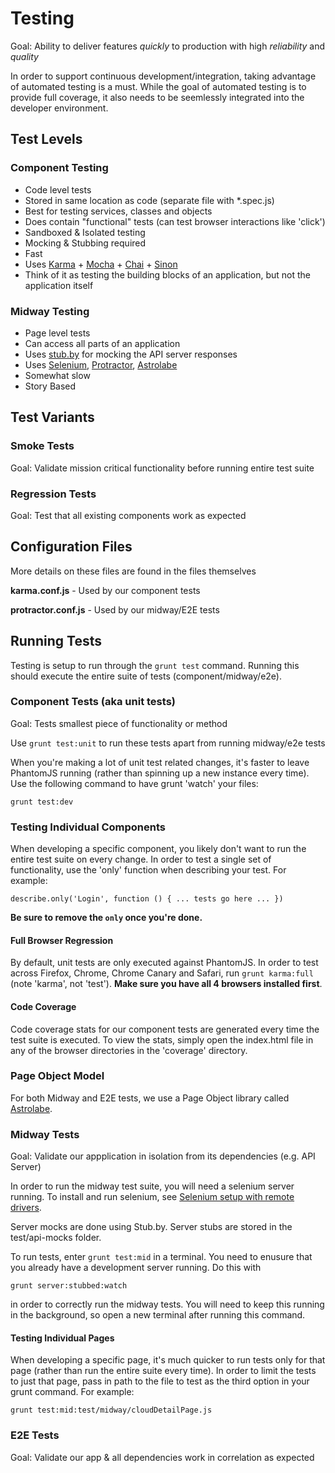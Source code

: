 # Testing

Goal: Ability to deliver features *quickly* to production with high *reliability* and *quality*

In order to support continuous development/integration, taking advantage of automated testing is a must. While the goal of automated testing is to provide full coverage, it also needs to be seemlessly integrated into the developer environment.

## Test Levels

### Component Testing
 - Code level tests
 - Stored in same location as code (separate file with *.spec.js)
 - Best for testing services, classes and objects
 - Does contain "functional" tests (can test browser interactions like 'click')
 - Sandboxed & Isolated testing
 - Mocking & Stubbing required
 - Fast
 - Uses [Karma](http://karma-runner.github.io) + [Mocha](http://visionmedia.github.io/mocha/) + [Chai](http://chaijs.com/) + [Sinon](http://sinonjs.org/)
 - Think of it as testing the building blocks of an application, but not the application itself

### Midway Testing
 - Page level tests
 - Can access all parts of an application
 - Uses [stub.by](https://github.com/mrak/stubby4node) for mocking the API server responses
 - Uses [Selenium](https://code.google.com/p/selenium/wiki/WebDriverJs), [Protractor](https://github.com/angular/protractor/), [Astrolabe](https://github.com/stuplum/astrolabe)
 - Somewhat slow
 - Story Based

## Test Variants

### Smoke Tests

Goal: Validate mission critical functionality before running entire test suite

### Regression Tests

Goal: Test that all existing components work as expected


## Configuration Files

More details on these files are found in the files themselves

**karma.conf.js** - Used by our component tests

**protractor.conf.js** - Used by our midway/E2E tests

## Running Tests

Testing is setup to run through the `grunt test` command. Running this should execute the entire suite of tests (component/midway/e2e).

### Component Tests (aka unit tests)

Goal: Tests smallest piece of functionality or method

Use `grunt test:unit` to run these tests apart from running midway/e2e tests

When you're making a lot of unit test related changes, it's faster to leave PhantomJS running (rather than spinning up a new instance every time). Use the following command to have grunt 'watch' your files:

`grunt test:dev`

### Testing Individual Components

When developing a specific component, you likely don't want to run the entire test suite on every change. In order to test a single set of functionality, use the 'only' function when describing your test. For example:

`describe.only('Login', function () { ... tests go here ... })`

**Be sure to remove the `only` once you're done.**

#### Full Browser Regression

By default, unit tests are only executed against PhantomJS. In order to test across Firefox, Chrome, Chrome Canary and Safari, run `grunt karma:full` (note 'karma', not 'test'). **Make sure you have all 4 browsers installed first**.

#### Code Coverage

Code coverage stats for our component tests are generated every time the test suite is executed. To view the stats, simply open the index.html file in any of the browser directories in the 'coverage' directory.


### Page Object Model

For both Midway and E2E tests, we use a Page Object library called [Astrolabe](https://github.com/stuplum/astrolabe).


### Midway Tests

Goal: Validate our appplication in isolation from its dependencies (e.g. API Server)

In order to run the midway test suite, you will need a selenium server running. To install and run selenium, see [Selenium setup with remote drivers](http://docs.seleniumhq.org/docs/03_webdriver.jsp#running-standalone-selenium-server-for-use-with-remotedrivers).

Server mocks are done using Stub.by. Server stubs are stored in the test/api-mocks folder.

To run tests, enter `grunt test:mid` in a terminal. You need to enusure that you already have a development server running. Do this with

    grunt server:stubbed:watch

in order to correctly run the midway tests. You will need to keep this running in the background, so open a new terminal after running this command.

#### Testing Individual Pages

When developing a specific page, it's much quicker to run tests only for that page (rather than run the entire suite every time). In order to limit the tests to just that page, pass in path to the file to test as the third option in your grunt command. For example:

`grunt test:mid:test/midway/cloudDetailPage.js`

### E2E Tests

Goal: Validate our app & all dependencies work in correlation as expected
